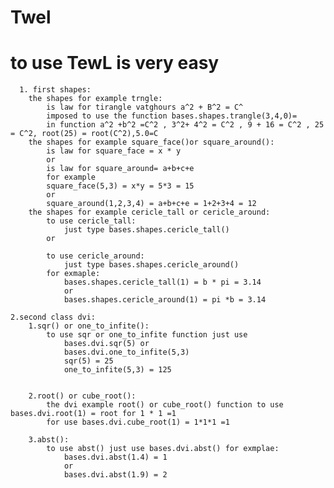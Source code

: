 # Twel
# to use TewL is very easy

      1. first shapes:
        the shapes for example trngle:
            is law for tirangle vatghours a^2 + B^2 = C^
            imposed to use the function bases.shapes.trangle(3,4,0)=
            in function a^2 +b^2 =C^2 , 3^2+ 4^2 = C^2 , 9 + 16 = C^2 , 25 = C^2, root(25) = root(C^2),5.0=C
        the shapes for example square_face()or square_around():
            is law for square_face = x * y
            or
            is law for square_around= a+b+c+e
            for example
            square_face(5,3) = x*y = 5*3 = 15 
            or
            square_around(1,2,3,4) = a+b+c+e = 1+2+3+4 = 12
        the shapes for example cericle_tall or cericle_around:
            to use cericle_tall:
                just type bases.shapes.cericle_tall()
            or
            
            to use cericle_around:
                just type bases.shapes.cericle_around()
            for exmaple:
                bases.shapes.cericle_tall(1) = b * pi = 3.14
                or
                bases.shapes.cericle_around(1) = pi *b = 3.14
        
    2.second class dvi:
        1.sqr() or one_to_infite():
            to use sqr or one_to_infite function just use 
                bases.dvi.sqr(5) or
                bases.dvi.one_to_infite(5,3)
                sqr(5) = 25
                one_to_infite(5,3) = 125


        2.root() or cube_root():
            the dvi example root() or cube_root() function to use bases.dvi.root(1) = root for 1 * 1 =1
            for use bases.dvi.cube_root(1) = 1*1*1 =1
        
        3.abst():
            to use abst() just use bases.dvi.abst() for exmplae:
                bases.dvi.abst(1.4) = 1 
                or
                bases.dvi.abst(1.9) = 2 
